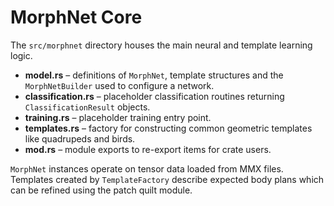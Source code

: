 # MorphNet Core

The `src/morphnet` directory houses the main neural and template learning logic.

- **model.rs** – definitions of `MorphNet`, template structures and the `MorphNetBuilder` used to configure a network.
- **classification.rs** – placeholder classification routines returning `ClassificationResult` objects.
- **training.rs** – placeholder training entry point.
- **templates.rs** – factory for constructing common geometric templates like quadrupeds and birds.
- **mod.rs** – module exports to re-export items for crate users.

`MorphNet` instances operate on tensor data loaded from MMX files. Templates created by `TemplateFactory` describe expected body plans which can be refined using the patch quilt module.

